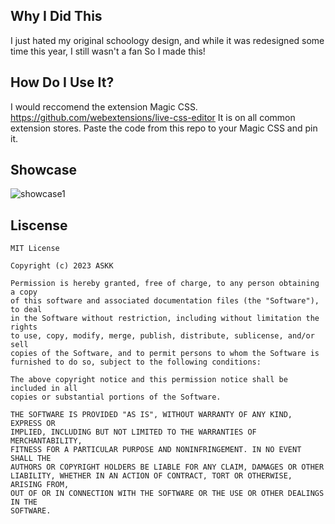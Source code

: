## Why I Did This

I just hated my original schoology design, and while it was redesigned some time this year, I still wasn't a fan
So I made this!

## How Do I Use It?

I would reccomend the extension Magic CSS.
https://github.com/webextensions/live-css-editor
It is on all common extension stores.
Paste the code from this repo to your Magic CSS and pin it.

## Showcase
![showcase1](https://github.com/ASKiere/Schoology-Redesign/assets/102436728/fa5fb21f-1e05-410a-82f3-d6f298d4105e)

## Liscense
```
MIT License

Copyright (c) 2023 ASKK

Permission is hereby granted, free of charge, to any person obtaining a copy
of this software and associated documentation files (the "Software"), to deal
in the Software without restriction, including without limitation the rights
to use, copy, modify, merge, publish, distribute, sublicense, and/or sell
copies of the Software, and to permit persons to whom the Software is
furnished to do so, subject to the following conditions:

The above copyright notice and this permission notice shall be included in all
copies or substantial portions of the Software.

THE SOFTWARE IS PROVIDED "AS IS", WITHOUT WARRANTY OF ANY KIND, EXPRESS OR
IMPLIED, INCLUDING BUT NOT LIMITED TO THE WARRANTIES OF MERCHANTABILITY,
FITNESS FOR A PARTICULAR PURPOSE AND NONINFRINGEMENT. IN NO EVENT SHALL THE
AUTHORS OR COPYRIGHT HOLDERS BE LIABLE FOR ANY CLAIM, DAMAGES OR OTHER
LIABILITY, WHETHER IN AN ACTION OF CONTRACT, TORT OR OTHERWISE, ARISING FROM,
OUT OF OR IN CONNECTION WITH THE SOFTWARE OR THE USE OR OTHER DEALINGS IN THE
SOFTWARE.
```

